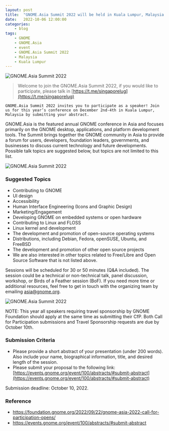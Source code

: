 ```yaml
---
layout: post
title:	"GNOME.Asia Summit 2022 will be held in Kuala Lumpur, Malaysia on December and now open for registration"
date:	2022-10-06 12:00:00
categories:
    - blog
tags:
    - GNOME
    - GNOME.Asia
    - event
    - GNOME.Asia Summit 2022
    - Malaysia
    - Kuala Lumpur
---
```


![GNOME.Asia Summit 2022](https://singaporelug.org/images/posts/2022/gnome-asia-2022-banner.jpg)

> Welcome to join the GNOME.Asia Summit 2022, if you would like to participate, please talk in [https://t.me/singaporelug](https://t.me/singaporelug)

~~~
GNOME.Asia Summit 2022 invites you to participate as a speaker! Join us for this year’s conference on December 2nd-4th in Kuala Lumpur, Malaysia by submitting your abstract.
~~~

GNOME.Asia is the featured annual GNOME conference in Asia and focuses primarily on the GNOME desktop, applications, and platform development tools. The Summit brings together the GNOME community in Asia to provide a forum for users, developers, foundation leaders, governments, and businesses to discuss current technology and future developments. Possible talk topics are suggested below, but topics are not limited to this list.

![GNOME.Asia Summit 2022](https://singaporelug.org/images/posts/2022/gnome-asia-2022-kl.jpg)

### Suggested Topics

 - Contributing to GNOME
 - UI design
 - Accessibility
 - Human Interface Engineering (Icons and Graphic Design)
 - Marketing/Engagement
 - Developing GNOME on embedded systems or open hardware
 - Contributing to Linux and FLOSS
 - Linux kernel and development
 - The development and promotion of open-source operating systems
 - Distributions, including Debian, Fedora, openSUSE, Ubuntu, and FreeBSD
 - The development and promotion of other open source projects
 - We are also interested in other topics related to Free/Libre and Open Source Software that is not listed above.

Sessions will be scheduled for 30 or 50 minutes (Q&A included). The session could be a technical or non-technical talk, panel discussion, workshop, or Birds of a Feather session (BoF). If you need more time or additional resources, feel free to get in touch with the organizing team by emailing asia@gnome.org.

![GNOME.Asia Summit 2022](https://singaporelug.org/images/posts/2022/gnome-asia-2022-call-for-participation.jpg)

NOTE: This year all speakers requiring travel sponsorship by GNOME Foundation should apply at the same time as submitting their CfP. Both Call for Participation submissions and Travel Sponsorship requests are due by October 10th.

### Submission Criteria

 - Please provide a short abstract of your presentation (under 200 words). Also include your name, biographical information, title, and desired length of the session. 
 - Please submit your proposal to the following link: [https://events.gnome.org/event/100/abstracts/#submit-abstract](https://events.gnome.org/event/100/abstracts/#submit-abstract)

Submission deadline: October 10, 2022.

###  Reference
- https://foundation.gnome.org/2022/09/22/gnome-asia-2022-call-for-participation-opens/
- https://events.gnome.org/event/100/abstracts/#submit-abstract
